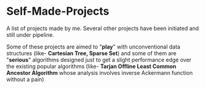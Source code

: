 # Self-Made-Projects
A list of projects made by me. Several other projects have been initiated and still under pipeline.

Some of these projects are aimed to "**play**" with unconventional data structures (like- **Cartesian Tree, Sparse Set**) and some of them are "**serious**" algorithms designed just to get a slight performance edge over the existing popular algorithms (like- **Tarjan Offline Least Common Ancestor Algorithm** whose analysis involves inverse Ackermann function without a pain)
